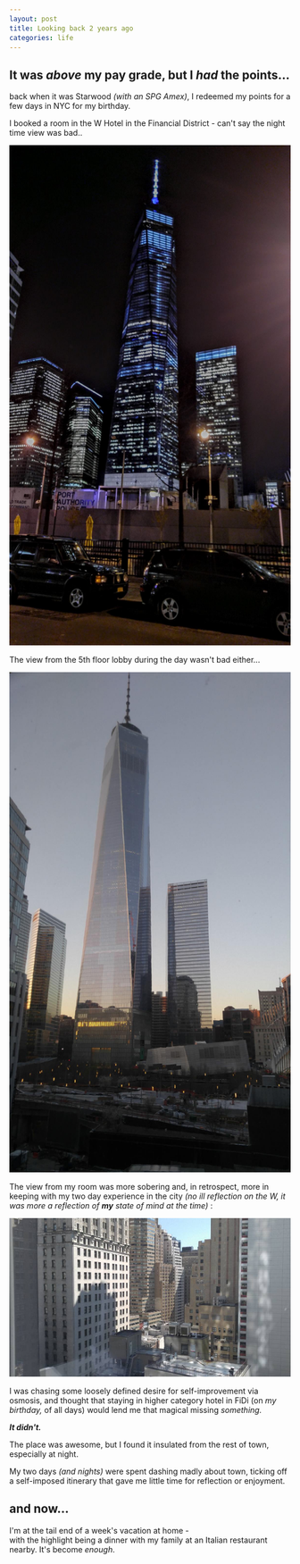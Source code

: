 ```yaml
---
layout: post
title: Looking back 2 years ago
categories: life
---
```

## It was _above_ my pay grade, but I _had_ the points...

back when it was Starwood _(with an SPG Amex)_, I redeemed my points for a few days in NYC for my birthday.

I booked a room in the W Hotel in the Financial District - can't say the night time view was bad..

![1 WTC at night, outside the W Hotel](/img/uploads/12967969_10102340372970607_7525037066069056681_o.jpg "1 WTC at night, outside the W Hotel")

The view from the 5th floor lobby during the day wasn't bad either...

![1 WTC from the 5th floor lobby of the W Hotel, in the daytime](/img/uploads/12968171_10102340210012177_1377551417584852282_o.jpg "1 WTC from the 5th floor lobby of the W Hotel, in the daytime")

The view from my room was more sobering and, in retrospect, more in keeping with my two day experience in the city _(no ill reflection on the W, it was more a reflection of **my**_ _state of mind at the time)_ :

![View from my room at the W Hotel in FiDI](/img/uploads/13010891_10102339901365707_41879305853270328_n.jpg "View from my room at the W Hotel in FiDI")

I was chasing some loosely defined desire for self-improvement via osmosis, and thought that staying in higher category hotel in FiDi (on _my birthday,_ of all days) would lend me that magical missing _something._

_**It didn't.**_

The place was awesome, but I found it insulated from the rest of town, especially at night.

My two days _(and nights)_ were spent dashing madly about town, ticking off a self-imposed itinerary that gave me little time for reflection or enjoyment.

## and now...

I'm at the tail end of a week's vacation at home - \
with the highlight being a dinner with my family at an Italian restaurant nearby.  It's become _enough_.
